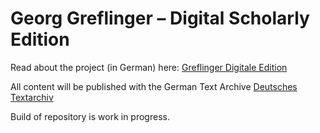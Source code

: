 # Georg Greflinger – Digital Scholarly Edition

Read about the project (in German) here: [Greflinger Digitale Edition](https://greflinger.hypotheses.org/)

All content will be published with the German Text Archive [Deutsches Textarchiv](http://www.deutschestextarchiv.de/)

Build of repository is work in progress.
